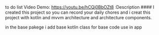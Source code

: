to do list
Video Demo:  <https://youtu.be/hCQj0BbOZt8>
 :Description ####
I created this project so you can record your daily chores 
and i creat this project with kotlin and mvvm architecture and architecture components.

in the base pakege i add base kotlin class for base code use in app

